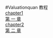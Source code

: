 ﻿#Valuationquan 教程
<br>[chapter1](htts://valuation.coding.net/s/397250ad-acc7-4704-a083-091fb208541)
<br>[第 一 章](https://valuation.coding.net/s/bad93fa3-754f-4b51-ae4a-a2dbecb363dbc)
<br>[chapter2](https://valuation.coding.net/s/5a438932-e53e-4c21-befe-7de32b78f258)
<br>[第 二 章](https://valuation.coding.net/s/99584b61-81b7-4bd4-b77c-63b3c85a5d82)

